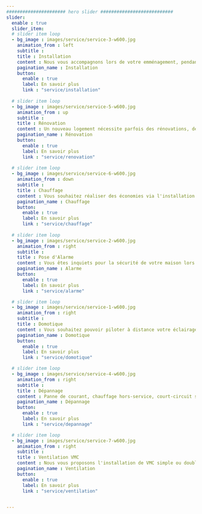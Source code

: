 ```yaml
---
###################### hero slider ###########################
slider:
  enable : true
  slider_item:
  # slider item loop
  - bg_image : images/service/service-3-w600.jpg
    animation_from : left
    subtitle : 
    title : Installation
    content : Nous vous accompagnons lors de votre emménagement, pendant ou après la construction de votre habitation. Installation de votre tableau électrique, d'une alarme incendie, cablage, ajout de prises... nous sommes là pour vous!
    pagination_name : Installation
    button:
      enable : true
      label: En savoir plus
      link : "service/installation"
      
  # slider item loop
  - bg_image : images/service/service-5-w600.jpg
    animation_from : up
    subtitle : 
    title : Rénovation
    content : Un nouveau logement nécessite parfois des rénovations, de légères à relativement lourdes. Nous établissons un diagnostic si besoin, et nous engageons à remettre aux normes l'ensemble de vos installations électriques
    pagination_name : Rénovation
    button:
      enable : true
      label: En savoir plus
      link : "service/renovation"
      
  # slider item loop
  - bg_image : images/service/service-6-w600.jpg
    animation_from : down
    subtitle : 
    title : Chauffage
    content : Vous souhaitez réaliser des économies via l'installation de radiateurs récents? Ou vous aimeriez installer un chauffe-serviette dans votre salle de bains? Contactez-nous!
    pagination_name : Chauffage
    button:
      enable : true
      label: En savoir plus
      link : "service/chauffage"
      
  # slider item loop
  - bg_image : images/service/service-2-w600.jpg
    animation_from : right
    subtitle : 
    title : Pose d'Alarme
    content : Vous êtes inquiets pour la sécurité de votre maison lors de vos départs en vacances? Nous vous installerons une alarme correspondant à vos besoins.
    pagination_name : Alarme
    button:
      enable : true
      label: En savoir plus
      link : "service/alarme"

  # slider item loop
  - bg_image : images/service/service-1-w600.jpg
    animation_from : right
    subtitle : 
    title : Domotique
    content : Vous souhaitez pouvoir piloter à distance votre éclairage, vos volets ou portails, votre chauffage? Notre expérience en matière de domotique nous permet de connecter votre maison selon vos souhaits.
    pagination_name : Domotique
    button:
      enable : true
      label: En savoir plus
      link : "service/domotique"

  # slider item loop
  - bg_image : images/service/service-4-w600.jpg
    animation_from : right
    subtitle :
    title : Dépannage
    content : Panne de courant, chauffage hors-service, court-circuit suite à une innondation? N'hésitez pas à nous contacter afin de planifier une intervention.
    pagination_name : Dépannage
    button:
      enable : true
      label: En savoir plus
      link : "service/depannage"

  # slider item loop
  - bg_image : images/service/service-7-w600.jpg
    animation_from : right
    subtitle :
    title : Ventilation VMC
    content : Nous vous proposons l'installation de VMC simple ou double flux.
    pagination_name : Ventilation
    button:
      enable : true
      label: En savoir plus
      link : "service/ventilation"

    
---
```

